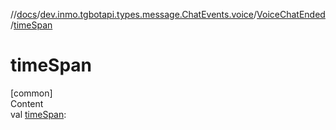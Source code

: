 //[docs](../../../index.md)/[dev.inmo.tgbotapi.types.message.ChatEvents.voice](../index.md)/[VoiceChatEnded](index.md)/[timeSpan](time-span.md)



# timeSpan  
[common]  
Content  
val [timeSpan](time-span.md):   



